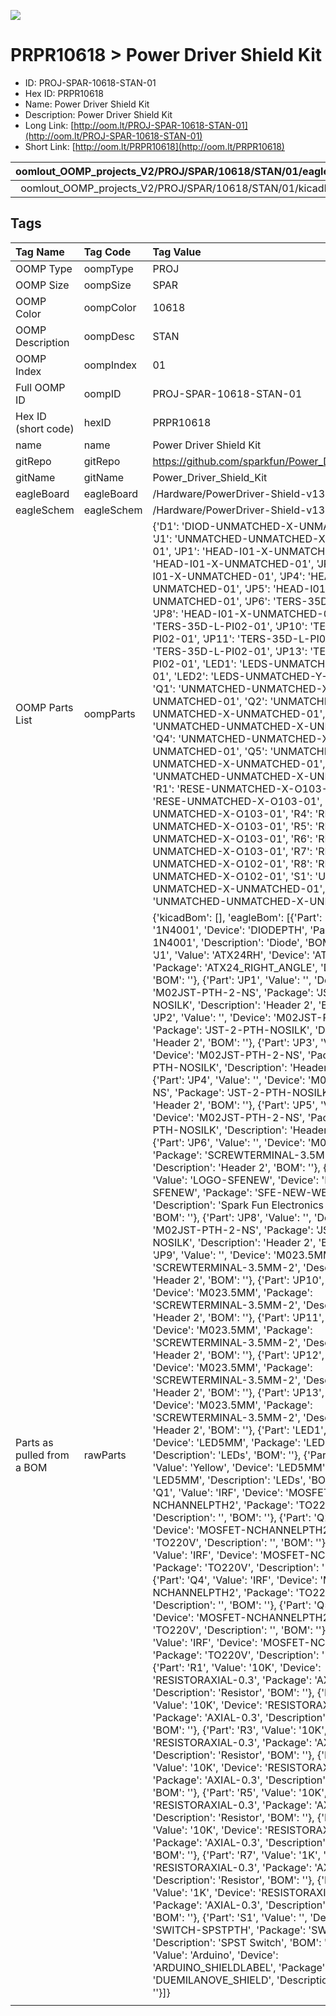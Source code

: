 


  
![][im]
# PRPR10618 > Power Driver Shield Kit

- ID: PROJ-SPAR-10618-STAN-01
- Hex ID: PRPR10618
- Name: Power Driver Shield Kit
- Description: Power Driver Shield Kit
- Long Link: [http://oom.lt/PROJ-SPAR-10618-STAN-01](http://oom.lt/PROJ-SPAR-10618-STAN-01)
- Short Link: [http://oom.lt/PRPR10618](http://oom.lt/PRPR10618)
  

|oomlout_OOMP_projects_V2/PROJ/SPAR/10618/STAN/01/eagleImage.png|oomlout_OOMP_projects_V2/PROJ/SPAR/10618/STAN/01/eagleSchemImage.png|oomlout_OOMP_projects_V2/PROJ/SPAR/10618/STAN/01/kicadPcb3dFront.png|oomlout_OOMP_projects_V2/PROJ/SPAR/10618/STAN/01/kicadPcb3dBack.png|
| :---: | :---: | :---: | :---: |
|oomlout_OOMP_projects_V2/PROJ/SPAR/10618/STAN/01/kicadPcb3d.png||||

## Tags
  

|Tag Name|Tag Code|Tag Value|
| :--- | :--- | :--- |
|OOMP Type|oompType|PROJ|
|OOMP Size|oompSize|SPAR|
|OOMP Color|oompColor|10618|
|OOMP Description|oompDesc|STAN|
|OOMP Index|oompIndex|01|
|Full OOMP ID|oompID|PROJ-SPAR-10618-STAN-01|
|Hex ID (short code)|hexID|PRPR10618|
|name|name|Power Driver Shield Kit|
|gitRepo|gitRepo|https://github.com/sparkfun/Power_Driver_Shield_Kit|
|gitName|gitName|Power_Driver_Shield_Kit|
|eagleBoard|eagleBoard|/Hardware/PowerDriver-Shield-v13.brd|
|eagleSchem|eagleSchem|/Hardware/PowerDriver-Shield-v13.sch|
|OOMP Parts List|oompParts|{'D1': 'DIOD-UNMATCHED-X-UNMATCHED-01', 'J1': 'UNMATCHED-UNMATCHED-X-UNMATCHED-01', 'JP1': 'HEAD-I01-X-UNMATCHED-01', 'JP2': 'HEAD-I01-X-UNMATCHED-01', 'JP3': 'HEAD-I01-X-UNMATCHED-01', 'JP4': 'HEAD-I01-X-UNMATCHED-01', 'JP5': 'HEAD-I01-X-UNMATCHED-01', 'JP6': 'TERS-35D-L-PI02-01', 'JP8': 'HEAD-I01-X-UNMATCHED-01', 'JP9': 'TERS-35D-L-PI02-01', 'JP10': 'TERS-35D-L-PI02-01', 'JP11': 'TERS-35D-L-PI02-01', 'JP12': 'TERS-35D-L-PI02-01', 'JP13': 'TERS-35D-L-PI02-01', 'LED1': 'LEDS-UNMATCHED-R-STAN-01', 'LED2': 'LEDS-UNMATCHED-Y-STAN-01', 'Q1': 'UNMATCHED-UNMATCHED-X-UNMATCHED-01', 'Q2': 'UNMATCHED-UNMATCHED-X-UNMATCHED-01', 'Q3': 'UNMATCHED-UNMATCHED-X-UNMATCHED-01', 'Q4': 'UNMATCHED-UNMATCHED-X-UNMATCHED-01', 'Q5': 'UNMATCHED-UNMATCHED-X-UNMATCHED-01', 'Q6': 'UNMATCHED-UNMATCHED-X-UNMATCHED-01', 'R1': 'RESE-UNMATCHED-X-O103-01', 'R2': 'RESE-UNMATCHED-X-O103-01', 'R3': 'RESE-UNMATCHED-X-O103-01', 'R4': 'RESE-UNMATCHED-X-O103-01', 'R5': 'RESE-UNMATCHED-X-O103-01', 'R6': 'RESE-UNMATCHED-X-O103-01', 'R7': 'RESE-UNMATCHED-X-O102-01', 'R8': 'RESE-UNMATCHED-X-O102-01', 'S1': 'UNMATCHED-UNMATCHED-X-UNMATCHED-01', 'U1': 'UNMATCHED-UNMATCHED-X-UNMATCHED-01'}|
|Parts as pulled from a BOM|rawParts|{'kicadBom': [], 'eagleBom': [{'Part': 'D1', 'Value': '1N4001', 'Device': 'DIODEPTH', 'Package': 'DIODE-1N4001', 'Description': 'Diode', 'BOM': ''}, {'Part': 'J1', 'Value': 'ATX24RH', 'Device': 'ATX24RH', 'Package': 'ATX24_RIGHT_ANGLE', 'Description': '', 'BOM': ''}, {'Part': 'JP1', 'Value': '', 'Device': 'M02JST-PTH-2-NS', 'Package': 'JST-2-PTH-NOSILK', 'Description': 'Header 2', 'BOM': ''}, {'Part': 'JP2', 'Value': '', 'Device': 'M02JST-PTH-2-NS', 'Package': 'JST-2-PTH-NOSILK', 'Description': 'Header 2', 'BOM': ''}, {'Part': 'JP3', 'Value': '', 'Device': 'M02JST-PTH-2-NS', 'Package': 'JST-2-PTH-NOSILK', 'Description': 'Header 2', 'BOM': ''}, {'Part': 'JP4', 'Value': '', 'Device': 'M02JST-PTH-2-NS', 'Package': 'JST-2-PTH-NOSILK', 'Description': 'Header 2', 'BOM': ''}, {'Part': 'JP5', 'Value': '', 'Device': 'M02JST-PTH-2-NS', 'Package': 'JST-2-PTH-NOSILK', 'Description': 'Header 2', 'BOM': ''}, {'Part': 'JP6', 'Value': '', 'Device': 'M023.5MM', 'Package': 'SCREWTERMINAL-3.5MM-2', 'Description': 'Header 2', 'BOM': ''}, {'Part': 'JP7', 'Value': 'LOGO-SFENEW', 'Device': 'LOGO-SFENEW', 'Package': 'SFE-NEW-WEBLOGO', 'Description': 'Spark Fun Electronics PCB Logo', 'BOM': ''}, {'Part': 'JP8', 'Value': '', 'Device': 'M02JST-PTH-2-NS', 'Package': 'JST-2-PTH-NOSILK', 'Description': 'Header 2', 'BOM': ''}, {'Part': 'JP9', 'Value': '', 'Device': 'M023.5MM', 'Package': 'SCREWTERMINAL-3.5MM-2', 'Description': 'Header 2', 'BOM': ''}, {'Part': 'JP10', 'Value': '', 'Device': 'M023.5MM', 'Package': 'SCREWTERMINAL-3.5MM-2', 'Description': 'Header 2', 'BOM': ''}, {'Part': 'JP11', 'Value': '', 'Device': 'M023.5MM', 'Package': 'SCREWTERMINAL-3.5MM-2', 'Description': 'Header 2', 'BOM': ''}, {'Part': 'JP12', 'Value': '', 'Device': 'M023.5MM', 'Package': 'SCREWTERMINAL-3.5MM-2', 'Description': 'Header 2', 'BOM': ''}, {'Part': 'JP13', 'Value': '', 'Device': 'M023.5MM', 'Package': 'SCREWTERMINAL-3.5MM-2', 'Description': 'Header 2', 'BOM': ''}, {'Part': 'LED1', 'Value': 'Red', 'Device': 'LED5MM', 'Package': 'LED5MM', 'Description': 'LEDs', 'BOM': ''}, {'Part': 'LED2', 'Value': 'Yellow', 'Device': 'LED5MM', 'Package': 'LED5MM', 'Description': 'LEDs', 'BOM': ''}, {'Part': 'Q1', 'Value': 'IRF', 'Device': 'MOSFET-NCHANNELPTH2', 'Package': 'TO220V', 'Description': '', 'BOM': ''}, {'Part': 'Q2', 'Value': 'IRF', 'Device': 'MOSFET-NCHANNELPTH2', 'Package': 'TO220V', 'Description': '', 'BOM': ''}, {'Part': 'Q3', 'Value': 'IRF', 'Device': 'MOSFET-NCHANNELPTH2', 'Package': 'TO220V', 'Description': '', 'BOM': ''}, {'Part': 'Q4', 'Value': 'IRF', 'Device': 'MOSFET-NCHANNELPTH2', 'Package': 'TO220V', 'Description': '', 'BOM': ''}, {'Part': 'Q5', 'Value': 'IRF', 'Device': 'MOSFET-NCHANNELPTH2', 'Package': 'TO220V', 'Description': '', 'BOM': ''}, {'Part': 'Q6', 'Value': 'IRF', 'Device': 'MOSFET-NCHANNELPTH2', 'Package': 'TO220V', 'Description': '', 'BOM': ''}, {'Part': 'R1', 'Value': '10K', 'Device': 'RESISTORAXIAL-0.3', 'Package': 'AXIAL-0.3', 'Description': 'Resistor', 'BOM': ''}, {'Part': 'R2', 'Value': '10K', 'Device': 'RESISTORAXIAL-0.3', 'Package': 'AXIAL-0.3', 'Description': 'Resistor', 'BOM': ''}, {'Part': 'R3', 'Value': '10K', 'Device': 'RESISTORAXIAL-0.3', 'Package': 'AXIAL-0.3', 'Description': 'Resistor', 'BOM': ''}, {'Part': 'R4', 'Value': '10K', 'Device': 'RESISTORAXIAL-0.3', 'Package': 'AXIAL-0.3', 'Description': 'Resistor', 'BOM': ''}, {'Part': 'R5', 'Value': '10K', 'Device': 'RESISTORAXIAL-0.3', 'Package': 'AXIAL-0.3', 'Description': 'Resistor', 'BOM': ''}, {'Part': 'R6', 'Value': '10K', 'Device': 'RESISTORAXIAL-0.3', 'Package': 'AXIAL-0.3', 'Description': 'Resistor', 'BOM': ''}, {'Part': 'R7', 'Value': '1K', 'Device': 'RESISTORAXIAL-0.3', 'Package': 'AXIAL-0.3', 'Description': 'Resistor', 'BOM': ''}, {'Part': 'R8', 'Value': '1K', 'Device': 'RESISTORAXIAL-0.3', 'Package': 'AXIAL-0.3', 'Description': 'Resistor', 'BOM': ''}, {'Part': 'S1', 'Value': '', 'Device': 'SWITCH-SPSTPTH', 'Package': 'SWITCH-SPDT', 'Description': 'SPST Switch', 'BOM': ''}, {'Part': 'U1', 'Value': 'Arduino', 'Device': 'ARDUINO_SHIELDLABEL', 'Package': 'DUEMILANOVE_SHIELD', 'Description': '', 'BOM': ''}]}|
||||



[im]: PROJ/SPAR/10618/STAN/01/kicadPcb3d_450.png
